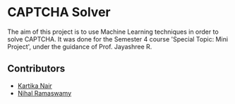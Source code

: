 # CAPTCHA Solver
The aim of this project is to use Machine Learning techniques in order to solve CAPTCHA. It was done for the Semester 4 course 'Special Topic: Mini Project', under the guidance of Prof. Jayashree R.

## Contributors
- [Kartika Nair](https://github.com/kartika-nair)
- [Nihal Ramaswamy](https://github.com/nihal-ramaswamy)
